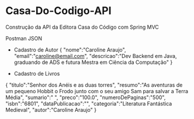 # Casa-Do-Codigo-API
Construção da API da Editora Casa do Código com Spring MVC

Postman JSON
 - Cadastro de Autor
 {
    "nome":"Caroline Araujo",
    "email":"caroline@email.com",
    "descricao":"Dev Backend em Java, graduando de ADS e futura Mestra em Ciência da Computação"
}

- Cadastro de Livros

{
    "titulo":"Senhor dos Anéis e as duas torres",
    "resumo":"As aventuras de um pequeno Hobbit o Frodo junto com o seu amigo Sam para salvar a Terra Média",
    "sumario":"  ",
    "preco":"100.0",
    "numeroDePaginas":"500",
    "isbn":"6801",
    "dataPublicacao":"",
    "categoria":"Literatura Fantástica Medieval",
    "autor":"Caroline Araujo"
}
